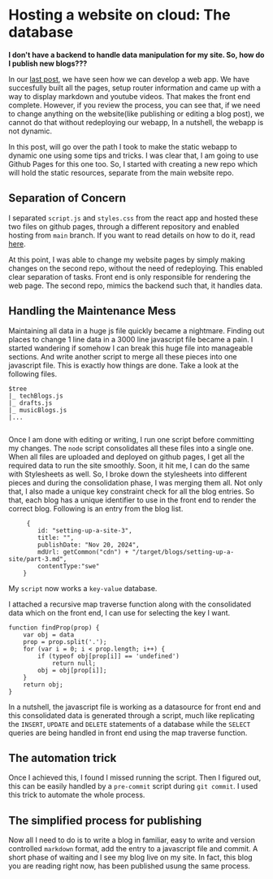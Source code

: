 # Hosting a website on cloud: The database

**I don't have a backend to handle data manipulation for my site. So, how do I  publish new blogs???**

In our [last post](/#/content/setting-up-a-site-2), we have seen how we can develop a web app. We have succesfully built all the pages, setup router information and came up with a way to display markdown and youtube videos. That makes the front end complete. However, if you review the process, you can see that, if we need to change anything on the website(like publishing or editing a blog post), we cannot do that without redeploying our webapp, In a nutshell, the webapp is not dynamic.

In this post, will go over the path I took to make the static webapp to dynamic one using some tips and tricks. I was clear that, I am going to use Github Pages for this one too. So, I started with creating a new repo which will hold the static resources, separate from the main website repo.

## Separation of Concern

I separated `script.js` and `styles.css` from the react app and hosted these two files on github pages, through a different repository and enabled hosting from `main` branch. If you want to read details on how to do it, read [here](/#/content/static-file-hosting).

At this point, I was able to change my website pages by simply making changes on the second repo, without the need of redeploying. This enabled clear separation of tasks. Front end is only responsible for rendering the web page. The second repo, mimics the backend such that, it handles data.

## Handling the Maintenance Mess
Maintaining all data in a huge js file quickly became a nightmare. Finding out places to change 1 line data in a 3000 line javascript file became a pain. I started wandering if somehow I can break this huge file into manageable sections. And write another script to merge all these pieces into one javascript file. This is exactly how things are done. Take a look at the following files.
```
$tree
|_ techBlogs.js
|_ drafts.js
|_ musicBlogs.js
|...
   
```
Once I am done with editing or writing, I run one script before committing my changes. The `node` script consolidates all these files into a single one. When all files are uploaded and deployed on github pages, I get all the required data to run the site smoothly. Soon, it hit me, I can do the same with Stylesheets as well. So, I broke down the stylesheets into different pieces and during the consolidation phase, I was merging them all. Not only that, I also made a unique key constraint check for all the blog entries. So that, each blog has a unique identifier to use in the front end to render the correct blog. Following is an entry from the blog list.
```
     {
        id: "setting-up-a-site-3",
        title: "",
        publishDate: "Nov 20, 2024",
        mdUrl: getCommon("cdn") + "/target/blogs/setting-up-a-site/part-3.md",
        contentType:"swe"
    }
```
My `script` now works a `key-value` database.

I attached a recursive map traverse function along with the consolidated data which on the front end, I can use for selecting the key I want.

```
function findProp(prop) {
    var obj = data
    prop = prop.split('.');
    for (var i = 0; i < prop.length; i++) {
        if (typeof obj[prop[i]] == 'undefined')
            return null;
        obj = obj[prop[i]];
    }
    return obj;
}
```

In a nutshell, the javascript file is working as a datasource for front end and this consolidated data is generated through a script, much like replicating the `INSERT`, `UPDATE` and `DELETE` statements of a database while the `SELECT` queries are being handled in front end using the map traverse function.

## The automation trick
Once I achieved this, I found I missed running the script. Then I figured out, this can be easily handled by a `pre-commit` script during `git commit`. I used this trick to automate the whole process.

## The simplified process for publishing
Now all I need to do is to write a blog in familiar, easy to write and version controlled `markdown` format, add the entry to a javascript file and commit. A short phase of waiting and I see my blog live on my site. In fact, this blog you are reading right now, has been published usung the same process.

